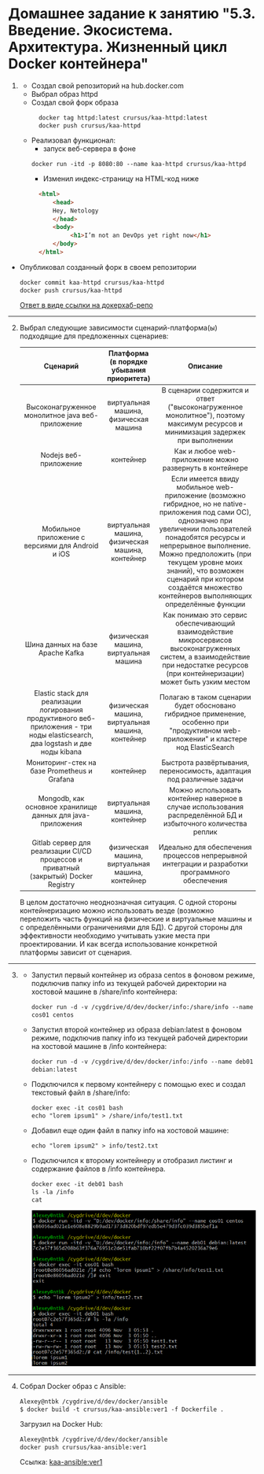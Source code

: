 
# Домашнее задание к занятию "5.3. Введение. Экосистема. Архитектура. Жизненный цикл Docker контейнера"

1.  * Создал свой репозиторий на hub.docker.com 
    * Выбрал образ httpd
    * Создал свой форк образа
      ```shell
        docker tag httpd:latest crursus/kaa-httpd:latest
        docker push crursus/kaa-httpd
      ```
    * Реализовал функционал: 
      * запуск веб-сервера в фоне 
      ```shell 
      docker run -itd -p 8080:80 --name kaa-httpd crursus/kaa-httpd
      
      ```
      * Изменил индекс-страницу на HTML-код ниже
      ```html
        <html>
            <head>
            Hey, Netology
            </head>
            <body>
                 <h1>I’m not an DevOps yet right now</h1>
            </body>
        </html>
      ```
  * Опубликовал созданный форк в своем репозитории
    ```shell
    docker commit kaa-httpd crursus/kaa-httpd
    docker push crursus/kaa-httpd
    ```
    [Ответ в виде ссылки на докерхаб-репо](https://hub.docker.com/r/crursus/kaa-httpd "crursus/kaa-httpd")

---
2. Выбрал следующие зависимости сценарий-платформа(ы) подходящие для предложенных сценариев:

    | Cценарий |    Платформа (в порядке убывания приоритета)     |                                                                                                                                                                       Описание                                                                                                                                                                       |
    |:------------------------------------------------:|:----------------------------------------------------------------------------------------------------------------------------------------------------------------------------------------------------------------------------------------------------------------------------------------------------------------------------------------------------:|:---:|
    | Высоконагруженное монолитное java веб-приложение |      виртуальная машина, физическая машина       |                                                                                                           В сценарии содержится и ответ ("высоконагруженное монолитное"), поэтому максимум ресурсов и минимизация задержек при выполнении                                                                                                            |
    | Nodejs веб-приложение |                    контейнер                     |                                                                                                                                               Как и любое web-приложение можно развернуть в контейнере                                                                                                                                               |
    | Мобильное приложение c версиями для Android и iOS | виртуальная машина, физическая машина, контейнер | Если имеется ввиду мобильное web-приложение (возможно гибридное, но не native-приложения под сами ОС), однозначно при увеличении пользователей понадобятся ресурсы и непрерывное выполнение. Можно предположить (при текущем уровне моих знаний), что возможен сценарий при котором создаётся множество контейнеров выполняющих определённые функции |
    | Шина данных на базе Apache Kafka |      физическая машина, виртуальная машина       |                                                                                 Как понимаю это сервис обеспечивающий взаимодействие микросервисов высоконагруженных систем, а взаимодействие при недостатке ресурсов (при контейнеризации) может быть узким местом                                                                                  |
    | Elastic stack для реализации логирования продуктивного веб-приложения - три ноды elasticsearch, два logstash и две ноды kibana | физическая машина, виртуальная машина, контейнер |                                                                                                       Полагаю в таком сценарии будет обосновано гибридное применение, особенно при "продуктивном web-приложении" и кластере нод ElasticSearch                                                                                                        |
    | Мониторинг-стек на базе Prometheus и Grafana     |                    контейнер                     |                                                                                                                                        Быстрота развёртывания, переносимость, адаптация под различные задачи                                                                                                                                         |
    | Mongodb, как основное хранилище данных для java-приложения |          виртуальная машина, контейнер           |                                                                                                                    Можно использовать контейнер наверное в случае использования распределённой БД и избыточного количества реплик                                                                                                                    |
    | Gitlab сервер для реализации CI/CD процессов и приватный (закрытый) Docker Registry | физическая машина, виртуальная машина, контейнер |                                                                                                                           Идеально для обеспечения процессов непрерывной интеграции и разработки программного обеспечения                                                                                                                            |

    В целом достаточно неоднозначная ситуация. С одной стороны контейнеризацию можно использовать везде (возможно переложить часть функций на физические и виртуальные машины и с определёнными ограничениями для БД). С другой стороны для эффективности необходимо учитывать узкие места при проектировании. И как всегда использование конкретной платформы зависит от сценария.
    
---
3.  * Запустил первый контейнер из образа centos в фоновом режиме, подключив папку info из текущей рабочей директории на хостовой машине в /share/info контейнера:
      
        ```shell
        docker run -d -v /cygdrive/d/dev/docker/info:/share/info --name cos01 centos
        ```
    * Запустил второй контейнер из образа debian:latest в фоновом режиме, подключив папку info из текущей рабочей директории на хостовой машине в /info контейнера:
    
        ```shell
        docker run -d -v /cygdrive/d/dev/docker/info:/info --name deb01 debian:latest
        ```
    * Подключился к первому контейнеру с помощью exec и создал текстовый файл в /share/info:

        ```shell
        docker exec -it cos01 bash
        echo "lorem ipsum1" > /share/info/test1.txt
        ```
    * Добавил еще один файл в папку info на хостовой машине:
        
        ```shell
        echo "lorem ipsum2" > info/test2.txt
        ```
    * Подключился к второму контейнеру и отобразил листинг и содержание файлов в /info контейнера.

        ```shell
        docker exec -it deb01 bash 
        ls -la /info
        cat 
        ```
      
        ![proof01](https://github.com/crursus/devops-netology/blob/main/images/proof-05-virt-03-docker-usage-01.png)

---

4. Собрал Docker образ с Ansible:

    ```shell
    Alexey@ntbk /cygdrive/d/dev/docker/ansible
    $ docker build -t crursus/kaa-ansible:ver1 -f Dockerfile .
    ```
    Загрузил на Docker Hub:
    ```shell
    Alexey@ntbk /cygdrive/d/dev/docker/ansible
    docker push crursus/kaa-ansible:ver1
    ```
    Ссылка:
    [kaa-ansible:ver1](https://hub.docker.com/layers/crursus/kaa-ansible/ver1/images/sha256-95a108063c8a392b70781484b82fafcde3a0b5b0dbd7c2c67559216f3d9a6143?context=explore)